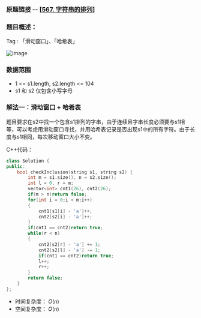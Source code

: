 ### 原题链接 -- [[567. 字符串的排列](https://leetcode.cn/problems/permutation-in-string/)]

### 题目概述：
Tag : 「滑动窗口」、「哈希表」

![image](https://user-images.githubusercontent.com/99656524/227968582-e6484cad-0305-46ea-a431-36bd6a180118.png)

### 数据范围
* 1 <= s1.length, s2.length <= 104
* s1 和 s2 仅包含小写字母

### 解法一：滑动窗口 + 哈希表
题目要求在s2中找一个包含s1排列的字串，由于连续且字串长度必须要与s1相等，可以考虑用滑动窗口寻找，并用哈希表记录是否出现s1中的所有字符。由于长度与s1相同，每次移动窗口大小不变。

C++代码：
```cpp
class Solution {
public:
    bool checkInclusion(string s1, string s2) {
        int m = s1.size(), n = s2.size();
        int l = 0, r = m;
        vector<int> cnt1(26), cnt2(26);
        if(m > n)return false;
        for(int i = 0;i < m;i++)
        {
            cnt1[s1[i] - 'a']++;
            cnt2[s2[i] - 'a']++;
        }
        if(cnt1 == cnt2)return true;
        while(r < n)
        {
            cnt2[s2[r] - 'a'] += 1;
            cnt2[s2[l] - 'a'] -= 1;
            if(cnt1 == cnt2)return true;
            l++;
            r++;
        }
        return false;
    }
};
```
* 时间复杂度： $O(n)$
* 空间复杂度： $O(n)$ 
